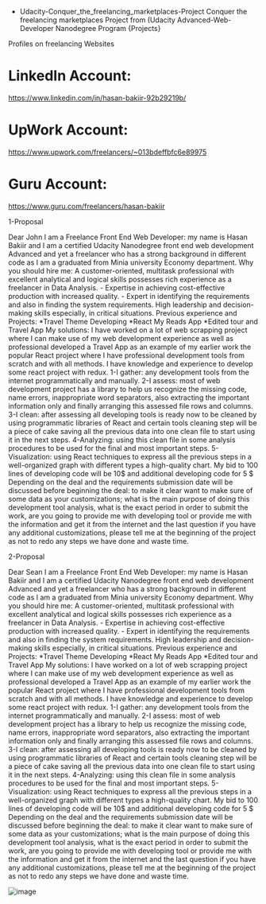 * Udacity-Conquer_the_freelancing_marketplaces-Project
  Conquer the freelancing marketplaces Project from
 (Udacity Advanced-Web-Developer Nanodegree Program {Projects}

Profiles on freelancing Websites

# LinkedIn Account:
https://www.linkedin.com/in/hasan-bakiir-92b29219b/


# UpWork Account:
https://www.upwork.com/freelancers/~013bdeffbfc6e89975


# Guru Account:
https://www.guru.com/freelancers/hasan-bakiir

1-Proposal

Dear John
I am a Freelance Front End Web Developer: my name is Hasan Bakiir and I am a certified Udacity Nanodegree front end web development Advanced and yet a freelancer who has a strong background in different code as I am a graduated from Minia university Economy department.
Why you should hire me: A customer-oriented, multitask professional with excellent analytical and logical skills possesses rich experience as a freelancer in Data Analysis. - Expertise in achieving cost-effective production with increased quality. - Expert in identifying the requirements and also in finding the system requirements. High leadership and decision-making skills especially, in critical situations.
Previous experience and Projects: 
  *Travel Theme Developing   *React My Reads App   *Edited tour and Travel App
My solutions: I have worked on a lot of web scrapping project where I can make use of my web development experience as well as professional developed a Travel App as an example of my earlier work the popular React project where I have professional development tools from scratch and with all methods. I have knowledge and experience to develop some react project with redux.
1-I gather: any development tools from the internet programmatically and manually. 
2-I assess: most of web development project has a library to help us recognize the missing code, name errors, inappropriate word separators, also extracting the important information only and finally arranging this assessed file rows and columns.
3-I clean: after assessing all developing tools is ready now to be cleaned by using programmatic libraries of React and certain tools cleaning step will be a piece of cake saving all the previous data into one clean file to start using it in the next steps.
4-Analyzing: using this clean file in some analysis procedures to be used for the final and most important steps.
5-Visualization: using React techniques to express all the previous steps in a well-organized graph with different types a high-quality chart.
My bid to 100 lines of developing code will be 10$ and additional developing code for 5 $ Depending on the deal and the requirements submission date will be discussed
before beginning the deal: to make it clear want to make sure of some data as your customizations; what is the main purpose of doing this development tool analysis, what is the exact period in order to submit the work, are you going to provide me with developing tool or provide me with the information and get it from the internet and the last question if you have any additional customizations, please tell me at the beginning of the project as not to redo any steps we have done and waste time.

                                                            
2-Proposal

Dear Sean
I am a Freelance Front End Web Developer: my name is Hasan Bakiir and I am a certified Udacity Nanodegree front end web development Advanced and yet a freelancer who has a strong background in different code as I am a graduated from Minia university Economy department.
Why you should hire me: A customer-oriented, multitask professional with excellent analytical and logical skills possesses rich experience as a freelancer in Data Analysis. - Expertise in achieving cost-effective production with increased quality. - Expert in identifying the requirements and also in finding the system requirements. High leadership and decision-making skills especially, in critical situations.
Previous experience and Projects: 
  *Travel Theme Developing   *React My Reads App   *Edited tour and Travel App
My solutions: I have worked on a lot of web scrapping project where I can make use of my web development experience as well as professional developed a Travel App as an example of my earlier work the popular React project where I have professional development tools from scratch and with all methods. I have knowledge and experience to develop some react project with redux.
1-I gather: any development tools from the internet programmatically and manually. 
2-I assess: most of web development project has a library to help us recognize the missing code, name errors, inappropriate word separators, also extracting the important information only and finally arranging this assessed file rows and columns.
3-I clean: after assessing all developing tools is ready now to be cleaned by using programmatic libraries of React and certain tools cleaning step will be a piece of cake saving all the previous data into one clean file to start using it in the next steps.
4-Analyzing: using this clean file in some analysis procedures to be used for the final and most important steps.
5-Visualization: using React techniques to express all the previous steps in a well-organized graph with different types a high-quality chart.
My bid to 100 lines of developing code will be 10$ and additional developing code for 5 $ Depending on the deal and the requirements submission date will be discussed
before beginning the deal: to make it clear want to make sure of some data as your customizations; what is the main purpose of doing this development tool analysis, what is the exact period in order to submit the work, are you going to provide me with developing tool or provide me with the information and get it from the internet and the last question if you have any additional customizations, please tell me at the beginning of the project as not to redo any steps we have done and waste time.

![image](https://user-images.githubusercontent.com/62722774/127786692-c53e11d5-ef22-4a5e-be7a-bab51f999122.png)
